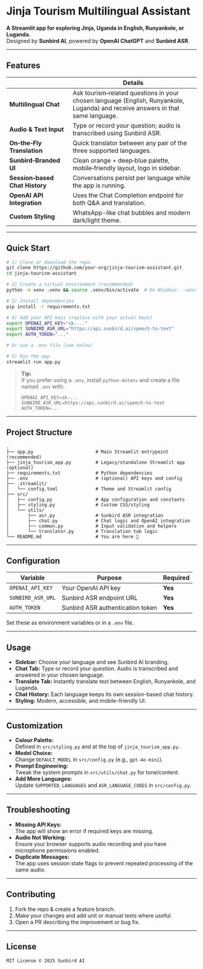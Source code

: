 # Jinja Tourism Multilingual Assistant

**A Streamlit app for exploring Jinja, Uganda in English, Runyankole, or Luganda.**  
Designed by **Sunbird AI**, powered by **OpenAI ChatGPT** and **Sunbird ASR**.

---

## Features

|                                | Details                                                                                                                         |
| ------------------------------ | ------------------------------------------------------------------------------------------------------------------------------- |
| **Multilingual Chat**          | Ask tourism‑related questions in your chosen language (English, Runyankole, Luganda) and receive answers in that same language. |
| **Audio & Text Input**         | Type or record your question; audio is transcribed using Sunbird ASR.                                                           |
| **On‑the‑Fly Translation**     | Quick translator between any pair of the three supported languages.                                                             |
| **Sunbird‑Branded UI**         | Clean orange + deep‑blue palette, mobile‑friendly layout, logo in sidebar.                                                      |
| **Session‑based Chat History** | Conversations persist per language while the app is running.                                                                    |
| **OpenAI API Integration**     | Uses the Chat Completion endpoint for both Q\&A and translation.                                                                |
| **Custom Styling**             | WhatsApp-like chat bubbles and modern dark/light theme.                                                                         |

---

## Quick Start

```bash
# 1) Clone or download the repo
git clone https://github.com/your‑org/jinja‑tourism‑assistant.git
cd jinja‑tourism‑assistant

# 2) Create a virtual environment (recommended)
python -m venv .venv && source .venv/bin/activate  # On Windows: .venv\Scripts\activate

# 3) Install dependencies
pip install -r requirements.txt

# 4) Add your API keys (replace with your actual keys)
export OPENAI_API_KEY="sk-..."
export SUNBIRD_ASR_URL="https://api.sunbird.ai/speech-to-text"
export AUTH_TOKEN="..."

# Or use a .env file (see below)

# 5) Run the app
streamlit run app.py
```

> **Tip:**  
> If you prefer using a `.env`, install `python-dotenv` and create a file named `.env` with:
> ```
> OPENAI_API_KEY=sk-...
> SUNBIRD_ASR_URL=https://api.sunbird.ai/speech-to-text
> AUTH_TOKEN=...
> ```

---

## Project Structure

```text
.
├── app.py                       # Main Streamlit entrypoint (recommended)
├── jinja_tourism_app.py         # Legacy/standalone Streamlit app (optional)
├── requirements.txt             # Python dependencies
├── .env                         # (optional) API keys and config
├── .streamlit/
│   └── config.toml              # Theme and Streamlit config
├── src/
│   ├── config.py                # App configuration and constants
│   ├── styling.py               # Custom CSS/styling
│   └── utils/
│       ├── asr.py               # Sunbird ASR integration
│       ├── chat.py              # Chat logic and OpenAI integration
│       ├── common.py            # Input validation and helpers
│       └── translator.py        # Translation tab logic
└── README.md                    # You are here 📄
```

---

## Configuration

| Variable           | Purpose                                         | Required |
| ------------------ | ----------------------------------------------- | -------- |
| `OPENAI_API_KEY`   | Your OpenAI API key                             | **Yes**  |
| `SUNBIRD_ASR_URL`  | Sunbird ASR endpoint URL                        | **Yes**  |
| `AUTH_TOKEN`       | Sunbird ASR authentication token                | **Yes**  |

Set these as environment variables or in a `.env` file.

---

## Usage

- **Sidebar:** Choose your language and see Sunbird AI branding.
- **Chat Tab:** Type or record your question. Audio is transcribed and answered in your chosen language.
- **Translate Tab:** Instantly translate text between English, Runyankole, and Luganda.
- **Chat History:** Each language keeps its own session-based chat history.
- **Styling:** Modern, accessible, and mobile-friendly UI.

---

## Customization

- **Colour Palette:**  
  Defined in `src/styling.py` and at the top of `jinja_tourism_app.py`.
- **Model Choice:**  
  Change `DEFAULT_MODEL` in `src/config.py` (e.g., `gpt-4o-mini`).
- **Prompt Engineering:**  
  Tweak the system prompts in `src/utils/chat.py` for tone/content.
- **Add More Languages:**  
  Update `SUPPORTED_LANGUAGES` and `ASR_LANGUAGE_CODES` in `src/config.py`.

---

## Troubleshooting

- **Missing API Keys:**  
  The app will show an error if required keys are missing.
- **Audio Not Working:**  
  Ensure your browser supports audio recording and you have microphone permissions enabled.
- **Duplicate Messages:**  
  The app uses session state flags to prevent repeated processing of the same audio.

---

## Contributing

1. Fork the repo & create a feature branch.
2. Make your changes and add unit or manual tests where useful.
3. Open a PR describing the improvement or bug fix.

---

## License

```
MIT License © 2025 Sunbird AI